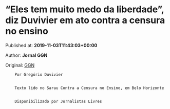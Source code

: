 
# “Eles tem muito medo da liberdade”, diz Duvivier em ato contra a censura no ensino

Published at: **2019-11-03T11:43:03+00:00**

Author: **Jornal GGN**

Original: [GGN](https://jornalggn.com.br/educacao/eles-tem-muito-medo-da-liberdade-diz-duvivier-em-ato-contra-a-censura-no-ensino/)


        Por Gregório Duvivier
      

        Texto lido no Sarau Contra a Censura no Ensino, em Belo Horizonte
      

        Disponibilizado por Jornalistas Livres
      
